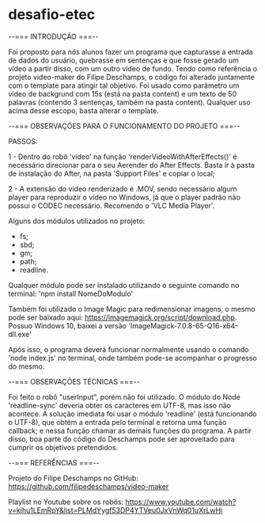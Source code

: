 # desafio-etec
--=== INTRODUÇÃO ===--

  Foi proposto para nós alunos fazer um programa que capturasse a entrada de dados do usuário, quebrasse em sentenças e que fosse gerado um vídeo a partir disso, com um outro vídeo de fundo.
Tendo como referência o projeto video-maker do Filipe Deschamps, o código foi alterado juntamente com o template para atingir tal objetivo.
  Foi usado como parâmetro um vídeo de backgrund com 15s (está na pasta content) e um texto de 50 palavras (contendo 3 sentenças, também na pasta content). Qualquer uso acima desse escopo, basta alterar o template.

--=== OBSERVAÇÕES PARA O FUNCIONAMENTO DO PROJETO ===--

  PASSOS:
  
  1 - Dentro do robô 'video' na função 'renderVideoWithAfterEffects()' é necessário direcionar para o seu Aerender do After Effects. Basta ir à pasta de instalação do After, na pasta 'Support Files' e copiar o local;
  
  2 - A extensão do vídeo renderizado é .MOV, sendo necessário algum player para reproduzir o vídeo no Windows, já que o player padrão não possui o CODEC necessário. Recomendo o 'VLC Media Player'.
  
   Alguns dos módulos utilizados no projeto:
  - fs;
  - sbd;
  - gm;
  - path;
  - readline.
  
  Qualquer módulo pode ser instalado utilizando o seguinte comando no terminal: 'npm install NomeDoModulo'
  
  Também foi utilizado o Image Magic para redimensionar imagens, o mesmo pode ser baixado aqui: https://imagemagick.org/script/download.php.
  Possuo Windows 10, baixei a versão 'ImageMagick-7.0.8-65-Q16-x64-dll.exe'
  
  Após isso, o programa deverá funcionar normalmente usando o comando 'node index.js' no terminal, onde também pode-se acompanhar o progresso do mesmo.

--=== OBSERVAÇÕES TÉCNICAS ===--

  Foi feito o robô "userInput", porém não foi utilizado. O módulo do Node 'readline-sync' deveria obter os caracteres em UTF-8, mas isso não acontece. A solução imediata foi usar o módulo 'readline' (está funcionando o UTF-8), que obtém a entrada pelo terminal e retorna uma função callback; e nessa função chamar as demais funções do programa. A partir disso, boa parte do código do Deschamps pode ser aproveitado para cumprir os objetivos pretendidos.
  
  --=== REFERÊNCIAS ===--
  
  Projeto do Filipe Deschamps no GitHub: https://github.com/filipedeschamps/video-maker
  
  Playlist no Youtube sobre os robôs: https://www.youtube.com/watch?v=kjhu1LEmRpY&list=PLMdYygf53DP4YTVeu0JxVnWq01uXrLwHi
